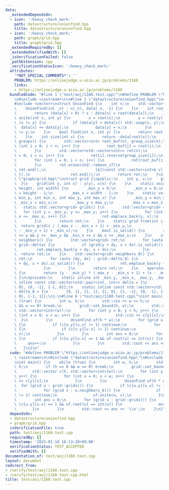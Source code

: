 ```yaml
---
data:
  _extendedDependsOn:
  - icon: ':heavy_check_mark:'
    path: datastructure/unionfind.hpp
    title: datastructure/unionfind.hpp
  - icon: ':heavy_check_mark:'
    path: graph/grid.hpp
    title: graph/grid.hpp
  _extendedRequiredBy: []
  _extendedVerifiedWith: []
  _isVerificationFailed: false
  _pathExtension: cpp
  _verificationStatusIcon: ':heavy_check_mark:'
  attributes:
    '*NOT_SPECIAL_COMMENTS*': ''
    PROBLEM: https://onlinejudge.u-aizu.ac.jp/problems/1160
    links:
    - https://onlinejudge.u-aizu.ac.jp/problems/1160
  bundledCode: "#line 1 \"test/aoj/1160.test.cpp\"\n#define PROBLEM \"https://onlinejudge.u-aizu.ac.jp/problems/1160\"\
    \n#include <iostream>\n\n#line 2 \"datastructure/unionfind.hpp\"\n#include <algorithm>\n\
    #include <vector>\nstruct UnionFind {\n    int n;\n    std::vector<int> data;\n\
    \    UnionFind(int _n) : n(_n), data(_n, -1) {\n    }\n    int root(int x) {\n\
    \        return (data[x] < 0) ? x : data[x] = root(data[x]);\n    }\n    bool\
    \ unite(int x, int y) {\n        x = root(x);\n        y = root(y);\n        if\
    \ (x != y) {\n            if (data[y] < data[x]) std::swap(x, y);\n          \
    \  data[x] += data[y];\n            data[y] = x;\n        }\n        return x\
    \ != y;\n    }\n    bool find(int x, int y) {\n        return root(x) == root(y);\n\
    \    }\n    int size(int x) {\n        return -data[root(x)];\n    }\n    std::vector<std::vector<int>>\
    \ groups() {\n        std::vector<int> root_buf(n), group_size(n);\n        for\
    \ (int i = 0; i < n; i++) {\n            root_buf[i] = root(i);\n            group_size[root_buf[i]]++;\n\
    \        }\n        std::vector<std::vector<int>> ret(n);\n        for (int i\
    \ = 0; i < n; i++) {\n            ret[i].reserve(group_size[i]);\n        }\n\
    \        for (int i = 0; i < n; i++) {\n            ret[root_buf[i]].push_back(i);\n\
    \        }\n        ret.erase(std::remove_if(\n                      ret.begin(),\
    \ ret.end(),\n                      [&](const std::vector<int>& v) { return v.empty();\
    \ }),\n                  ret.end());\n        return ret;\n    }\n};\n#line 3\
    \ \"graph/grid.hpp\"\nstruct grid {\npublic:\n    int y, x;\n    grid() {\n  \
    \  }\n    grid(int y, int x) : y(y), x(x) {\n    }\n    static void set_bound(int\
    \ height, int width) {\n        _min_y = 0;\n        _min_x = 0;\n        _max_y\
    \ = height - 1;\n        _max_x = width - 1;\n    }\n    static void set_bound(int\
    \ min_y, int min_x, int max_y, int max_x) {\n        _min_y = min_y;\n       \
    \ _min_x = min_x;\n        _max_y = max_y;\n        _max_x = max_x;\n    }\n \
    \   static std::vector<grid> grids() {\n        std::vector<grid> ret;\n     \
    \   for (int y = _min_y; y <= _max_y; y++) {\n            for (int x = _min_x;\
    \ x <= _max_x; x++) {\n                ret.emplace_back(y, x);\n            }\n\
    \        }\n        return ret;\n    }\n    static grid from(int i) {\n      \
    \  return grid(i / (_max_x - _min_x + 1) + _min_y,\n                    i % (_max_x\
    \ - _min_x + 1) + _min_x);\n    }\n    bool is_valid() {\n        return _min_y\
    \ <= y && y <= _max_y && _min_x <= x && x <= _max_x;\n    }\n    std::vector<grid>\
    \ neighbors() {\n        std::vector<grid> ret;\n        for (auto [dy, dx] :\
    \ grid::delta) {\n            if (grid(y + dy, x + dx).is_valid()) {\n       \
    \         ret.emplace_back(y + dy, x + dx);\n            }\n        }\n      \
    \  return ret;\n    }\n    std::vector<grid> neighbors_8() {\n        std::vector<grid>\
    \ ret;\n        for (auto [dy, dx] : grid::delta_8) {\n            if (grid(y\
    \ + dy, x + dx).is_valid()) {\n                ret.emplace_back(y + dy, x + dx);\n\
    \            }\n        }\n        return ret;\n    }\n    operator int() const\
    \ {\n        return (y - _min_y) * (_max_x - _min_x + 1) + (x - _min_x);\n   \
    \ }\n\nprivate:\n    static inline int _min_y, _min_x, _max_y, _max_x;\n    static\
    \ inline const std::vector<std::pair<int, int>> delta = {\n        {0, 1}, {1,\
    \ 0}, {0, -1}, {-1, 0}};\n    static inline const std::vector<std::pair<int, int>>\
    \ delta_8 = {\n        {0, 1}, {1, 1}, {1, 0}, {1, -1}, {0, -1}, {-1, -1}, {-1,\
    \ 0}, {-1, 1}};\n};\n#line 6 \"test/aoj/1160.test.cpp\"\nint main() {\n    while\
    \ (true) {\n        int w, h;\n        std::cin >> w >> h;\n        if (h == 0\
    \ && w == 0) break;\n        grid::set_bound(h, w);\n        std::vector c(h,\
    \ std::vector<int>(w));\n        for (int y = 0; y < h; y++) {\n            for\
    \ (int x = 0; x < w; x++) {\n                std::cin >> c[y][x];\n          \
    \  }\n        }\n        UnionFind uf(h * w);\n        for (grid u : grid::grids())\
    \ {\n            if (c[u.y][u.x] != 1) continue;\n            for (grid v : u.neighbors_8())\
    \ {\n                if (c[v.y][v.x] != 1) continue;\n                uf.unite(u,\
    \ v);\n            }\n        }\n        int ans = 0;\n        for (grid u : grid::grids())\
    \ {\n            if (c[u.y][u.x] == 1 && uf.root(u) == int(u)) {\n           \
    \     ans++;\n            }\n        }\n        std::cout << ans << '\\n';\n \
    \   }\n}\n"
  code: "#define PROBLEM \"https://onlinejudge.u-aizu.ac.jp/problems/1160\"\n#include\
    \ <iostream>\n\n#include \"datastructure/unionfind.hpp\"\n#include \"graph/grid.hpp\"\
    \nint main() {\n    while (true) {\n        int w, h;\n        std::cin >> w >>\
    \ h;\n        if (h == 0 && w == 0) break;\n        grid::set_bound(h, w);\n \
    \       std::vector c(h, std::vector<int>(w));\n        for (int y = 0; y < h;\
    \ y++) {\n            for (int x = 0; x < w; x++) {\n                std::cin\
    \ >> c[y][x];\n            }\n        }\n        UnionFind uf(h * w);\n      \
    \  for (grid u : grid::grids()) {\n            if (c[u.y][u.x] != 1) continue;\n\
    \            for (grid v : u.neighbors_8()) {\n                if (c[v.y][v.x]\
    \ != 1) continue;\n                uf.unite(u, v);\n            }\n        }\n\
    \        int ans = 0;\n        for (grid u : grid::grids()) {\n            if\
    \ (c[u.y][u.x] == 1 && uf.root(u) == int(u)) {\n                ans++;\n     \
    \       }\n        }\n        std::cout << ans << '\\n';\n    }\n}"
  dependsOn:
  - datastructure/unionfind.hpp
  - graph/grid.hpp
  isVerificationFile: true
  path: test/aoj/1160.test.cpp
  requiredBy: []
  timestamp: '2023-01-18 16:13:28+09:00'
  verificationStatus: TEST_ACCEPTED
  verifiedWith: []
documentation_of: test/aoj/1160.test.cpp
layout: document
redirect_from:
- /verify/test/aoj/1160.test.cpp
- /verify/test/aoj/1160.test.cpp.html
title: test/aoj/1160.test.cpp
---
```

